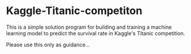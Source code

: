 # Kaggle-Titanic-competiton
This is a simple solution program for building and training a machine learning model to predict the survival rate in Kaggle's Titanic competition.

Please use this only as guidance...
